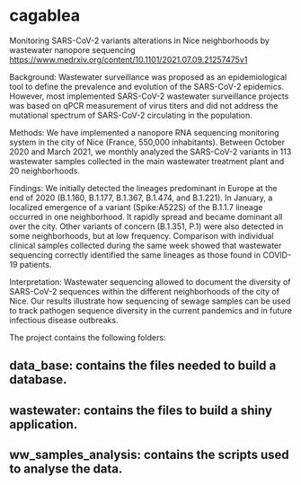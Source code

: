 # cagablea
Monitoring SARS-CoV-2 variants alterations in Nice neighborhoods by wastewater nanopore sequencing
https://www.medrxiv.org/content/10.1101/2021.07.09.21257475v1

Background: Wastewater surveillance was proposed as an epidemiological tool to define the prevalence and evolution of the SARS-CoV-2 epidemics. However, most implemented SARS-CoV-2 wastewater surveillance projects was based on qPCR measurement of virus titers and did not address the mutational spectrum of SARS-CoV-2 circulating in the population. 

Methods: We have implemented a nanopore RNA sequencing monitoring system in the city of Nice (France, 550,000 inhabitants). Between October 2020 and March 2021, we monthly analyzed the SARS-CoV-2 variants in 113 wastewater samples collected in the main wastewater treatment plant and 20 neighborhoods.

Findings: We initially detected the lineages predominant in Europe at the end of 2020 (B.1.160, B.1.177, B.1.367, B.1.474, and B.1.221). In January, a localized emergence of a variant (Spike:A522S) of the B.1.1.7 lineage occurred in one neighborhood. It rapidly spread and became dominant all over the city. Other variants of concern (B.1.351, P.1) were also detected in some neighborhoods, but at low frequency. Comparison with individual clinical samples collected during the same week showed that wastewater sequencing correctly identified the same lineages as those found in COVID-19 patients.

Interpretation: Wastewater sequencing allowed to document the diversity of SARS-CoV-2 sequences within the different neighborhoods of the city of Nice. Our results illustrate how sequencing of sewage samples can be used to track pathogen sequence diversity in the current pandemics and in future infectious disease outbreaks.


The project contains the following folders:

data_base: contains the files needed to build a database.
----------------------------------------------------------

wastewater: contains the files to build a shiny application. 
-------------------------------------------------------------

ww_samples_analysis: contains the scripts used to analyse the data.
--------------------------------------------------------------------- 

 
